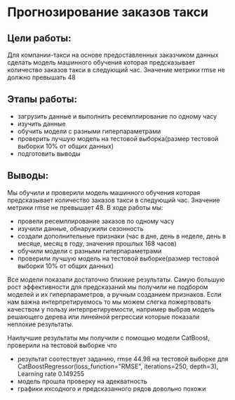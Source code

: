 #  Прогнозирование заказов такси

## Цели работы:
Для компании-такси на основе предоставленных заказчиком данных сделать модель машинного обучения которая предсказывает количество заказов такси в следующий час. Значение метрики rmse не должно превышать 48

## Этапы работы:
* загрузить данные и выполнить ресемплирование по одному часу
* изучить данные
* обучить модели с разными гиперпараметрами
* проверить лучшую модель на тестовой выборка(размер тестовой выборки 10% от общих данных)
* подготовить выводы

## Выводы:

Мы обучили и проверили модель машинного обучения которая предсказывает количество заказов такси в следующий час. Значение метрики rmse не превышает 48. В ходе работы мы:

* провели ресемплирование заказов по одному часу
* изучили данные, обнаружили сезонность
* создали дополнительные признаки (час в дне, день в неделе, день в месяце, месяц в году, значения прошлых 168 часов)
* обучили модели с разными гиперпараметрами
* проверили лучшую модель на тестовой выборке(размер тестовой выборки 10% от общих данных)

Все модели показали достаточно близкие результаты. Самую большую рост эффективности для предсказаний мы получили не подбором моделей и их гиперпараметров, а ручным созданием признаков. Если нам важна интерпретируемось то мы можем слегка пожертвовать качеством у пользу интерпретируемости, например выбрав модель решающего дерева или линейной регрессии которые показали неплохие результаты.

Наилучшие результаты мы получили с помощью модели CatBoost, проверили на тестовой выборке что
* результат соотествует заданию, rmse 44.98 на тестовой выборке для CatBoostRegressor(loss_function="RMSE", iterations=250, depth=3), Learning rate 0.149255
* модель прошла проверку на адекватность
* графики ихсодного и предсказанного рядов довольно похожи
